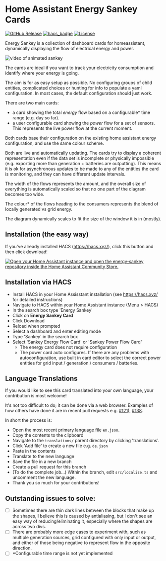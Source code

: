 # Home Assistant Energy Sankey Cards

[![GitHub Release][releases-shield]][releases]
[![hacs_badge](https://img.shields.io/badge/HACS-Custom-41BDF5.svg?style=for-the-badge)](https://github.com/hacs/integration)
[![License][license-shield]](LICENSE.md)

Energy Sankey is a collection of dashboard cards for homeassistant, dynamically displaying the flow of electrical energy and power.

![video of animated sankey](video.gif)

The cards are ideal if you want to track your electricity consumption and identify where your energy is going.

The aim is for as easy setup as possible. No configuring groups of child entities, complicated choices or hunting for info to populate a yaml configuration. In most cases, the default configuration should just work.

There are two main cards:

- a card showing the total _energy_ flow based on a configurable\* time range (e.g. day so far).
- a user configurable card showing the _power_ flow for a set of sensors. This represents the live power flow at the current moment.

Both cards base their configuration on the existing home assistant energy configuration, and use the same colour scheme.

Both are live and automatically updating. The cards try to display a coherent representation even if the data set is incomplete or physically impossible (e.g. exporting more than generation + batteries are outputting). This means it is ok for asynchronous updates to be made to any of the entities the card is monitoring, and they can have different update intervals.

The width of the flows represents the amount, and the overall size of everything is automatically scaled so that no one part of the diagram becomes too wide.

The colour\* of the flows heading to the consumers represents the blend of locally generated vs grid energy.

The diagram dynamically scales to fit the size of the window it is in (mostly).

## Installation (the easy way)

If you've already installed HACS (https://hacs.xyz/), click this button and then click download!

[![Open your Home Assistant instance and open the energy-sankey repository inside the Home Assistant Community Store.](https://my.home-assistant.io/badges/hacs_repository.svg)](https://my.home-assistant.io/redirect/hacs_repository/?owner=davet2001&repository=energy-sankey&category=dashboard)

## Installation via HACS

- Install HACS in your Home Assisstant installation (see https://hacs.xyz/ for detailed instructions)
- Navigate to HACS within your Home Assistant instance (Menu > HACS)
- In the search box type 'Energy Sankey'
- Click on **Energy Sankey Card**
- Click Download
- Reload when prompted
- Select a dashboard and enter editing mode
- Type 'Sankey' in the search box
- Select 'Sankey Energy Flow Card' or 'Sankey Power Flow Card'
  - The energy card does not require configuration
  - The power card auto configures. If there are any problems with autoconfiguration, use built in card editor to select the correct power entities for grid input / generation / consumers / batteries.

## Language Translations

If you would like to see this card translated into your own language, your contribution is most welcome!

It's not too difficult to do; it can be done via a web browser.
Examples of how others have done it are in recent pull requests e.g. [#121](https://github.com/davet2001/energy-sankey/pull/121)), [#138]((https://github.com/davet2001/energy-sankey/pull/138)).

In short the process is:

- Open the most recent [primary language file](blob/main/src/translations/en.json) `en.json`.
- Copy the contents to the clipboard
- Navigate to the `translations/` parent directory by clicking 'translations'.
- Click 'Add file' to create a new file e.g. `de.json`
- Paste in the contents
- Translate to the new language
- Save the file in a new branch
- Create a pull request for this branch
- (To do the complete job...) Within the branch, edit `src/localize.ts` and uncomment the new language.
- Thank you so much for your contributions!

## Outstanding issues to solve:

- [ ] Sometimes there are thin dark lines between the blocks that make up the shapes, I believe this is caused by antialiasing, but I don't see an easy way of reducing/eliminating it, especially where the shapes are across two divs.
- [ ] There are probably more edge cases to experiment with, such as multiple generation sources, grid configured with only input or output, and either of those being negative to represent flow in the opposite direction.
- [ ] \*Configurable time range is not yet implemented

[license-shield]: https://img.shields.io/github/license/davet2001/homeassistant-energy-sankey-card.svg?style=for-the-badge
[releases-shield]: https://img.shields.io/github/release/davet2001/homeassistant-energy-sankey-card?style=for-the-badge
[releases]: https://github.com/davet2001/homeassistant-energy-sankey-card/releases
